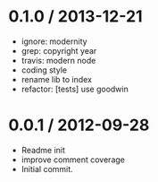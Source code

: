 
0.1.0 / 2013-12-21 
==================

 * ignore: modernity
 * grep: copyright year
 * travis: modern node
 * coding style
 * rename lib to index
 * refactor: [tests] use goodwin

0.0.1 / 2012-09-28 
==================

  * Readme init
  * improve comment coverage
  * Initial commit.
